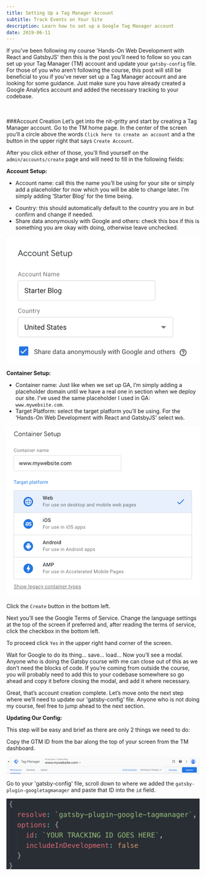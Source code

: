 ```yaml
---
title: Setting Up a Tag Manager Account
subtitle: Track Events on Your Site
description: Learn how to set up a Google Tag Manager account
date: 2019-06-11
---
```


If you’ve been following my course 'Hands-On Web Development with React and GatsbyJS' then this is the post you’ll need to follow so you can set up your Tag Manager (TM) account and update your `gatsby-config` file. For those of you who aren’t following the course, this post will still be beneficial to you if you’ve never set up a Tag Manager account and are looking for some guidance. Just make sure you have already created a Google Analytics account and added the necessary tracking to your codebase.

<br/><br/>
###Account Creation
Let’s get into the nit-gritty and start by creating a Tag Manager account. Go to the TM home page. In the center of the screen you’ll a circle above the words `Click here to create an account` and a the button in the upper right that says `Create Account`.

After you click either of those, you’ll find yourself on the `admin/accounts/create` page and will need to fill in the following fields:

**Account Setup:**
* Account name: call this the name you’ll be using for your site or simply add a placeholder for now which you will be able to change later. I’m simply adding ‘Starter Blog’ for the time being.
- Country: this should automatically default to the country you are in but confirm and change if needed.
- Share data anonymously with Google and others: check this box if this is something you are okay with doing, otherwise leave unchecked.

![Account Setup](./account-setup.png)

**Container Setup:**
- Container name: Just like when we set up GA, I’m simply adding a placeholder domain until we have a real one in section when we deploy our site. I’ve used the same placeholder I used in GA: `www.mywebsite.com`.
- Target Platform: select the target platform you’ll be using. For the ‘Hands-On Web Development with React and GatsbyJS’ select `Web`.

![Container SetUp](./container-setup.png)

Click the `Create` button in the bottom left.

Next you’ll see the Google Terms of Service. Change the language settings at the top of the screen if preferred and, after reading the terms of service, click the checkbox in the bottom left.

To proceed click `Yes` in the upper right hand corner of the screen.

Wait for Google to do its thing… save… load… Now you’ll see a modal. Anyone who is doing the Gatsby course with me can close out of this as we don’t need the blocks of code. If you’re coming from outside the course, you will probably need to add this to your codebase somewhere so go ahead and copy it before closing the modal, and add it where necessary.

Great, that’s account creation complete. Let’s move onto the next step where we’ll need to update our 'gatsby-config' file. Anyone who is not doing my course, feel free to jump ahead to the next section.

**Updating Our Config:**

This step will be easy and brief as there are only 2 things we need to do:

Copy the GTM ID from the bar along the top of your screen from the TM dashboard.

![Tag Manager ID](./tm-id.png)

Go to your 'gatsby-config' file, scroll down to where we added the `gatsby-plugin-googletagmanager` and paste that ID into the `id` field.

![Update Config](./update-config.png)


